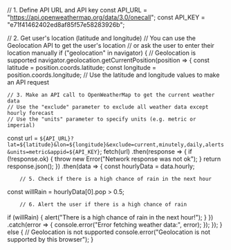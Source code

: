// 1. Define API URL and API key
const API_URL = "https://api.openweathermap.org/data/3.0/onecall";
const API_KEY = "e71f41462402ed8af85f57e58283926b";

// 2. Get user's location (latitude and longitude)
// You can use the Geolocation API to get the user's location
// or ask the user to enter their location manually
if ("geolocation" in navigator) {
  // Geolocation is supported
  navigator.geolocation.getCurrentPosition(position => {
    const latitude = position.coords.latitude;
    const longitude = position.coords.longitude;
    // Use the latitude and longitude values to make an API request

    // 3. Make an API call to OpenWeatherMap to get the current weather data
    // Use the "exclude" parameter to exclude all weather data except hourly forecast
    // Use the "units" parameter to specify units (e.g. metric or imperial)
   const url = `${API_URL}?lat=${latitude}&lon=${longitude}&exclude=current,minutely,daily,alerts&units=metric&appid=${API_KEY}`;
    fetch(url)
      .then(response => {
        if (!response.ok) {
          throw new Error("Network response was not ok");
        }
        return response.json();
      })
      .then(data => {
        const hourlyData = data.hourly;

        // 5. Check if there is a high chance of rain in the next hour
   const willRain = hourlyData[0].pop > 0.5;

        // 6. Alert the user if there is a high chance of rain
   if (willRain) {
          alert("There is a high chance of rain in the next hour!");
        }
      })
      .catch(error => {
        console.error("Error fetching weather data:", error);
      });
  });
} else {
  // Geolocation is not supported
  console.error("Geolocation is not supported by this browser");
}

